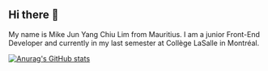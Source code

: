 ## Hi there 👋

My name is Mike Jun Yang Chiu Lim from Mauritius. I am a junior Front-End Developer and currently in my last semester at Collège LaSalle in Montréal. 

[![Anurag's GitHub stats](https://github-readme-stats.vercel.app/api?username=Mikejunyang)](https://github.com/anuraghazra/github-readme-stats)
